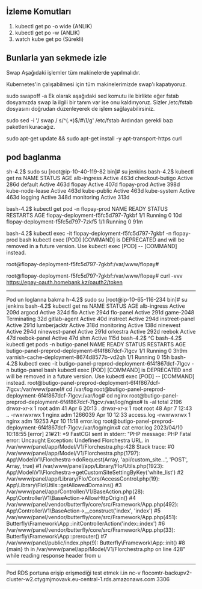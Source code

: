 İzleme Komutları
------------------------

1) kubectl get po -o wide (ANLIK)
2) kubectl get po -w (ANLIK)
3) watch kube get po (Sürekli)

## Bunlarla yan sekmede izle







Swap
Aşağıdaki işlemler tüm makinelerde yapılmalıdır.

Kubernetes'in çalışabilmesi için tüm makinelerimizde swap'ı kapatıyoruz.

sudo swapoff -a
Ek olarak aşağıdaki sed komutu ile birlikte eğer fstab dosyamızda swap la ilgili bir tanım var ise onu kaldırıyoruz. Sizler /etc/fstab dosyasını doğrudan düzenleyerek de işlem sağlayabilirsiniz.

sudo sed -i '/ swap / s/^\(.*\)$/#\1/g' /etc/fstab
Ardından gerekli bazı paketleri kuracağız.

sudo apt-get update && sudo apt-get install -y apt-transport-https curl








pod baglanma
-------------------------
sh-4.2$ sudo su
[root@ip-10-40-119-82 bin]# su jenkins
bash-4.2$ kubectl get ns
NAME                       STATUS   AGE
alb-ingress                Active   463d
checkout-butigo            Active   286d
default                    Active   463d
flopay                     Active   407d
flopay-prod                Active   398d
kube-node-lease            Active   463d
kube-public                Active   463d
kube-system                Active   463d
logging                    Active   348d
monitoring                 Active   313d

bash-4.2$ kubectl get pod -n flopay-prod
NAME                                 READY   STATUS      RESTARTS   AGE
flopay-deployment-f5fc5d797-7gkbf    1/1     Running     0          10d
flopay-deployment-f5fc5d797-7zkf5    1/1     Running     0          91m

bash-4.2$ kubectl exec -it flopay-deployment-f5fc5d797-7gkbf -n flopay-prod bash
kubectl exec [POD] [COMMAND] is DEPRECATED and will be removed in a future version. Use kubectl exec [POD] -- [COMMAND] instead.

root@flopay-deployment-f5fc5d797-7gkbf:/var/www/flopay# 

root@flopay-deployment-f5fc5d797-7gkbf:/var/www/flopay# curl -vvv https://epay-oauth.homebank.kz/oauth2/token


----------------------------------------------
Pod un loglarına bakma
h-4.2$ sudo su
[root@ip-10-65-116-234 bin]# su jenkins
bash-4.2$ kubectl get ns
NAME                    STATUS        AGE
alb-ingress             Active        209d
argocd                  Active        324d
flo                     Active        294d
flo-panel               Active        291d
game-2048               Terminating   32d
gitlab-agent            Active        40d
instreet                Active        294d
instreet-panel          Active        291d
lumberjacktr            Active        318d
monitoring              Active        138d
ninewest                Active        294d
ninewest-panel          Active        291d
orkestra                Active        292d
reebok                  Active        47d
reebok-panel            Active        47d
shm                     Active        115d
bash-4.2$ ^C
bash-4.2$ kubectl get pods -n butigo-panel
NAME                                               READY   STATUS    RESTARTS   AGE
butigo-panel-preprod-deployment-6f4f867dcf-7lgcv   1/1     Running   0          3h9m
varnish-cache-deployment-8674d8577b-vd2qh          1/1     Running   0          15h
bash-4.2$ kubectl exec -it butigo-panel-preprod-deployment-6f4f867dcf-7lgcv -n butigo-panel bash
kubectl exec [POD] [COMMAND] is DEPRECATED and will be removed in a future version. Use kubectl exec [POD] -- [COMMAND] instead.
root@butigo-panel-preprod-deployment-6f4f867dcf-7lgcv:/var/www/panel# cd /var/log
root@butigo-panel-preprod-deployment-6f4f867dcf-7lgcv:/var/log# cd nginx
root@butigo-panel-preprod-deployment-6f4f867dcf-7lgcv:/var/log/nginx# ls -al
total 2196
drwxr-xr-x 1 root  adm       41 Apr  6 20:13 .
drwxr-xr-x 1 root  root      48 Apr  7 12:43 ..
-rwxrwxrwx 1 nginx adm  1266039 Apr 10 12:33 access.log
-rwxrwxrwx 1 nginx adm    19253 Apr 10 11:18 error.log
root@butigo-panel-preprod-deployment-6f4f867dcf-7lgcv:/var/log/nginx# cat error.log
2023/04/10 10:18:55 [error] 21#21: *9 FastCGI sent in stderr: "PHP message: PHP Fatal error:  Uncaught Exception: Undefined Florchestra URL. in /var/www/panel/app/Model/V1/Florchestra.php:428
Stack trace:
#0 /var/www/panel/app/Model/V1/Florchestra.php(1797): App\Model\V1\Florchestra->doRequest(Array, 'api/custom_site...', 'POST', Array, true)
#1 /var/www/panel/app/Library/Flo/Utils.php(1923): App\Model\V1\Florchestra->getCustomSiteSettingByKey('white_list')
#2 /var/www/panel/app/Library/Flo/Cors/AccessControl.php(19): App\Library\Flo\Utils::getAllowedDomains()
#3 /var/www/panel/app/Controller/V1/BaseAction.php(28): App\Controller\V1\BaseAction->AllowHttpOrigin()
#4 /var/www/panel/vendor/butterfly/core/src/Framework/App.php(492): App\Controller\V1\BaseAction->__construct('index', 'index')
#5 /var/www/panel/vendor/butterfly/core/src/Framework/App.php(451): Butterfly\Framework\App::initControllerAction('index::index')
#6 /var/www/panel/vendor/butterfly/core/src/Framework/App.php(33): Butterfly\Framework\App::prerouter()
#7 /var/www/panel/public/index.php(9): Butterfly\Framework\App::init()
#8 {main}
  th in /var/www/panel/app/Model/V1/Florchestra.php on line 428" while reading response header from u


----------------------------------------------
Pod RDS portuna erişip erişmediği test etmek i.in
nc-v flocomtr-backupv2-cluster-w2.ctygmjmovavk.eu-central-1.rds.amazonaws.com 3306

  

